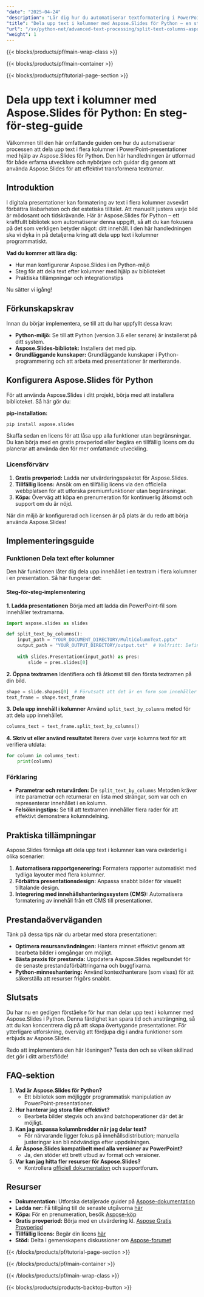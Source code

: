 ```yaml
---
"date": "2025-04-24"
"description": "Lär dig hur du automatiserar textformatering i PowerPoint-presentationer genom att dela upp text i kolumner med Aspose.Slides för Python. Förbättra din presentationsdesign effektivt."
"title": "Dela upp text i kolumner med Aspose.Slides för Python – en steg-för-steg-guide"
"url": "/sv/python-net/advanced-text-processing/split-text-columns-aspose-slides-python/"
"weight": 1
---
```


{{< blocks/products/pf/main-wrap-class >}}

{{< blocks/products/pf/main-container >}}

{{< blocks/products/pf/tutorial-page-section >}}
# Dela upp text i kolumner med Aspose.Slides för Python: En steg-för-steg-guide

Välkommen till den här omfattande guiden om hur du automatiserar processen att dela upp text i flera kolumner i PowerPoint-presentationer med hjälp av Aspose.Slides för Python. Den här handledningen är utformad för både erfarna utvecklare och nybörjare och guidar dig genom att använda Aspose.Slides för att effektivt transformera textramar.

## Introduktion

I digitala presentationer kan formatering av text i flera kolumner avsevärt förbättra läsbarheten och det estetiska tilltalet. Att manuellt justera varje bild är mödosamt och tidskrävande. Här är Aspose.Slides för Python – ett kraftfullt bibliotek som automatiserar denna uppgift, så att du kan fokusera på det som verkligen betyder något: ditt innehåll. I den här handledningen ska vi dyka in på detaljerna kring att dela upp text i kolumner programmatiskt.

**Vad du kommer att lära dig:**
- Hur man konfigurerar Aspose.Slides i en Python-miljö
- Steg för att dela text efter kolumner med hjälp av biblioteket
- Praktiska tillämpningar och integrationstips

Nu sätter vi igång!

## Förkunskapskrav

Innan du börjar implementera, se till att du har uppfyllt dessa krav:

- **Python-miljö:** Se till att Python (version 3.6 eller senare) är installerat på ditt system.
- **Aspose.Slides-bibliotek:** Installera det med pip.
- **Grundläggande kunskaper:** Grundläggande kunskaper i Python-programmering och att arbeta med presentationer är meriterande.

## Konfigurera Aspose.Slides för Python

För att använda Aspose.Slides i ditt projekt, börja med att installera biblioteket. Så här gör du:

**pip-installation:**

```bash
pip install aspose.slides
```

Skaffa sedan en licens för att låsa upp alla funktioner utan begränsningar. Du kan börja med en gratis provperiod eller begära en tillfällig licens om du planerar att använda den för mer omfattande utveckling.

### Licensförvärv
1. **Gratis provperiod:** Ladda ner utvärderingspaketet för Aspose.Slides.
2. **Tillfällig licens:** Ansök om en tillfällig licens via den officiella webbplatsen för att utforska premiumfunktioner utan begränsningar.
3. **Köpa:** Överväg att köpa en prenumeration för kontinuerlig åtkomst och support om du är nöjd.

När din miljö är konfigurerad och licensen är på plats är du redo att börja använda Aspose.Slides!

## Implementeringsguide

### Funktionen Dela text efter kolumner

Den här funktionen låter dig dela upp innehållet i en textram i flera kolumner i en presentation. Så här fungerar det:

#### Steg-för-steg-implementering
**1. Ladda presentationen**
Börja med att ladda din PowerPoint-fil som innehåller textramarna.

```python
import aspose.slides as slides

def split_text_by_columns():
    input_path = "YOUR_DOCUMENT_DIRECTORY/MultiColumnText.pptx"
    output_path = "YOUR_OUTPUT_DIRECTORY/output.txt"  # Valfritt: Definiera för att spara utdata
    
    with slides.Presentation(input_path) as pres:
        slide = pres.slides[0]
```

**2. Öppna textramen**
Identifiera och få åtkomst till den första textramen på din bild.

```python
shape = slide.shapes[0]  # Förutsatt att det är en form som innehåller text
text_frame = shape.text_frame
```

**3. Dela upp innehåll i kolumner**
Använd `split_text_by_columns` metod för att dela upp innehållet.

```python
columns_text = text_frame.split_text_by_columns()
```

**4. Skriv ut eller använd resultatet**
Iterera över varje kolumns text för att verifiera utdata:

```python
for column in columns_text:
    print(column)
```

### Förklaring
- **Parametrar och returvärden:** De `split_text_by_columns` Metoden kräver inte parametrar och returnerar en lista med strängar, som var och en representerar innehållet i en kolumn.
- **Felsökningstips:** Se till att textramen innehåller flera rader för att effektivt demonstrera kolumndelning.

## Praktiska tillämpningar

Aspose.Slides förmåga att dela upp text i kolumner kan vara ovärderlig i olika scenarier:
1. **Automatisera rapportgenerering:** Formatera rapporter automatiskt med tydliga layouter med flera kolumner.
2. **Förbättra presentationsdesign:** Anpassa snabbt bilder för visuellt tilltalande design.
3. **Integrering med innehållshanteringssystem (CMS):** Automatisera formatering av innehåll från ett CMS till presentationer.

## Prestandaöverväganden

Tänk på dessa tips när du arbetar med stora presentationer:
- **Optimera resursanvändningen:** Hantera minnet effektivt genom att bearbeta bilder i omgångar om möjligt.
- **Bästa praxis för prestanda:** Uppdatera Aspose.Slides regelbundet för de senaste prestandaförbättringarna och buggfixarna.
- **Python-minneshantering:** Använd kontexthanterare (som visas) för att säkerställa att resurser frigörs snabbt.

## Slutsats

Du har nu en gedigen förståelse för hur man delar upp text i kolumner med Aspose.Slides i Python. Denna färdighet kan spara tid och ansträngning, så att du kan koncentrera dig på att skapa övertygande presentationer. För ytterligare utforskning, överväg att fördjupa dig i andra funktioner som erbjuds av Aspose.Slides.

Redo att implementera den här lösningen? Testa den och se vilken skillnad det gör i ditt arbetsflöde!

## FAQ-sektion
1. **Vad är Aspose.Slides för Python?**
   - Ett bibliotek som möjliggör programmatisk manipulation av PowerPoint-presentationer.
2. **Hur hanterar jag stora filer effektivt?**
   - Bearbeta bilder stegvis och använd batchoperationer där det är möjligt.
3. **Kan jag anpassa kolumnbredder när jag delar text?**
   - För närvarande ligger fokus på innehållsdistribution; manuella justeringar kan bli nödvändiga efter uppdelningen.
4. **Är Aspose.Slides kompatibelt med alla versioner av PowerPoint?**
   - Ja, den stöder ett brett utbud av format och versioner.
5. **Var kan jag hitta fler resurser för Aspose.Slides?**
   - Kontrollera [officiell dokumentation](https://reference.aspose.com/slides/python-net/) och supportforum.

## Resurser
- **Dokumentation:** Utforska detaljerade guider på [Aspose-dokumentation](https://reference.aspose.com/slides/python-net/)
- **Ladda ner:** Få tillgång till de senaste utgåvorna [här](https://releases.aspose.com/slides/python-net/)
- **Köpa:** För en prenumeration, besök [Aspose-köp](https://purchase.aspose.com/buy)
- **Gratis provperiod:** Börja med en utvärdering kl. [Aspose Gratis Provperiod](https://releases.aspose.com/slides/python-net/)
- **Tillfällig licens:** Begär din licens [här](https://purchase.aspose.com/temporary-license/)
- **Stöd:** Delta i gemenskapens diskussioner om [Aspose-forumet](https://forum.aspose.com/c/slides/11)

{{< /blocks/products/pf/tutorial-page-section >}}

{{< /blocks/products/pf/main-container >}}

{{< /blocks/products/pf/main-wrap-class >}}

{{< blocks/products/products-backtop-button >}}